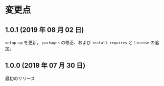 変更点
======

1.0.1 (2019 年 08 月 02 日)
---------------------------

`setup.up` を更新。 `packages` の修正、および `install_requires` と `license` の追加。

1.0.0 (2019 年 07 月 30 日)
---------------------------

最初のリリース

